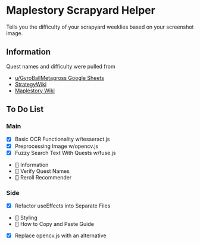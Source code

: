 # Maplestory Scrapyard Helper

Tells you the difficulty of your scrapyard weeklies based on your screenshot image.

## Information

Quest names and difficulty were pulled from

- [u/GyroBallMetagross Google Sheets](https://docs.google.com/spreadsheets/d/1FJcMQHfhsDNsRQW_KhrmR3uyWmudv8e8Y_nY5uawKAg/edit?gid=0#gid=0)
- [StrategyWiki](https://strategywiki.org/wiki/MapleStory/Towns/Scrapyard)
- [Maplestory Wiki](https://maplestorywiki.net/w/Quests/105/(Weekly_Quest)_Haven_Weekly_Mission)

## To Do List

### Main

- [x] Basic OCR Functionality w/tesseract.js
- [x] Preprocessing Image w/opencv.js
- [x] Fuzzy Search Text With Quests w/fuse.js
- [] Information
- [] Verify Quest Names
- [] Reroll Recommender

### Side

- [x] Refactor useEffects into Separate Files
- [] Styling
- [] How to Copy and Paste Guide
- [x] Replace opencv.js with an alternative
